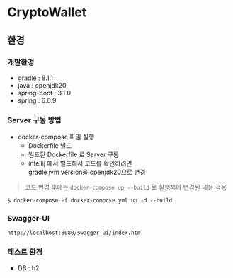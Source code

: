 # CryptoWallet

## 환경

### 개발환경
- gradle : 8.1.1
- java : openjdk20
- spring-boot : 3.1.0
- spring : 6.0.9

### Server 구동 방법
- docker-compose 파일 실행
  - Dockerfile 빌드
  - 빌드된 Dockerfile 로 Server 구동
  - intellij 에서 빌드해서 코드를 확인하려면  
  gradle jvm version을 openjdk20으로 변경
> 코드 변경 후에는 `docker-compose up --build` 로 실행해야 변경된 내용 적용

```shell script
$ docker-compose -f docker-compose.yml up -d --build
```
### Swagger-UI
```
http://localhost:8080/swagger-ui/index.htm
```

### 테스트 환경
- DB : h2